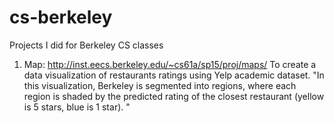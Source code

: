 # cs-berkeley
Projects I did for Berkeley CS classes


1. Map: http://inst.eecs.berkeley.edu/~cs61a/sp15/proj/maps/
To create a data visualization of restaurants ratings using Yelp academic dataset. 
"In this visualization, Berkeley is segmented into regions, where each region is shaded by the predicted rating of the closest restaurant (yellow is 5 stars, blue is 1 star). "
